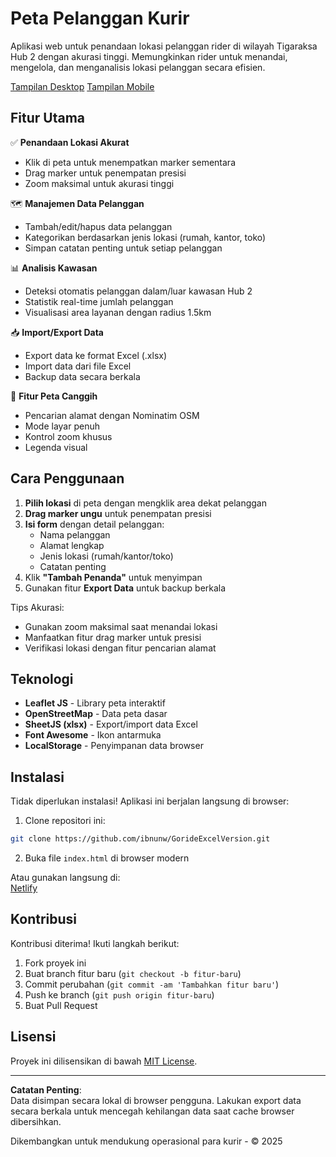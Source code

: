 # Peta Pelanggan Kurir

Aplikasi web untuk penandaan lokasi pelanggan rider di wilayah Tigaraksa Hub 2 dengan akurasi tinggi. Memungkinkan rider untuk menandai, mengelola, dan menganalisis lokasi pelanggan secara efisien.

[Tampilan Desktop](GorideExcellVersion.PNG)
[Tampilan Mobile](GorideExcellVersionMobile.PNG)

## Fitur Utama

✅ **Penandaan Lokasi Akurat**  
- Klik di peta untuk menempatkan marker sementara
- Drag marker untuk penempatan presisi
- Zoom maksimal untuk akurasi tinggi

🗺️ **Manajemen Data Pelanggan**  
- Tambah/edit/hapus data pelanggan
- Kategorikan berdasarkan jenis lokasi (rumah, kantor, toko)
- Simpan catatan penting untuk setiap pelanggan

📊 **Analisis Kawasan**  
- Deteksi otomatis pelanggan dalam/luar kawasan Hub 2
- Statistik real-time jumlah pelanggan
- Visualisasi area layanan dengan radius 1.5km

📥 **Import/Export Data**  
- Export data ke format Excel (.xlsx)
- Import data dari file Excel
- Backup data secara berkala

📍 **Fitur Peta Canggih**  
- Pencarian alamat dengan Nominatim OSM
- Mode layar penuh
- Kontrol zoom khusus
- Legenda visual

## Cara Penggunaan

1. **Pilih lokasi** di peta dengan mengklik area dekat pelanggan
2. **Drag marker ungu** untuk penempatan presisi
3. **Isi form** dengan detail pelanggan:
   - Nama pelanggan
   - Alamat lengkap
   - Jenis lokasi (rumah/kantor/toko)
   - Catatan penting
4. Klik **"Tambah Penanda"** untuk menyimpan
5. Gunakan fitur **Export Data** untuk backup berkala

Tips Akurasi:
- Gunakan zoom maksimal saat menandai lokasi
- Manfaatkan fitur drag marker untuk presisi
- Verifikasi lokasi dengan fitur pencarian alamat

## Teknologi

- **Leaflet JS** - Library peta interaktif
- **OpenStreetMap** - Data peta dasar
- **SheetJS (xlsx)** - Export/import data Excel
- **Font Awesome** - Ikon antarmuka
- **LocalStorage** - Penyimpanan data browser

## Instalasi

Tidak diperlukan instalasi! Aplikasi ini berjalan langsung di browser:

1. Clone repositori ini:
```bash
git clone https://github.com/ibnunw/GorideExcelVersion.git
```

2. Buka file `index.html` di browser modern

Atau gunakan langsung di:  
[Netlify](https://gorideexcellversion.netlify.app/)

## Kontribusi

Kontribusi diterima! Ikuti langkah berikut:

1. Fork proyek ini
2. Buat branch fitur baru (`git checkout -b fitur-baru`)
3. Commit perubahan (`git commit -am 'Tambahkan fitur baru'`)
4. Push ke branch (`git push origin fitur-baru`)
5. Buat Pull Request

## Lisensi

Proyek ini dilisensikan di bawah [MIT License](License).

---

**Catatan Penting**:  
Data disimpan secara lokal di browser pengguna. Lakukan export data secara berkala untuk mencegah kehilangan data saat cache browser dibersihkan.

Dikembangkan untuk mendukung operasional para kurir - © 2025
